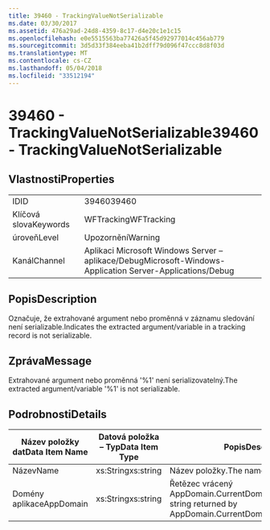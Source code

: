 ```yaml
---
title: 39460 - TrackingValueNotSerializable
ms.date: 03/30/2017
ms.assetid: 476a29ad-24d8-4359-8c17-d4e20c1e1c15
ms.openlocfilehash: e0e5515563ba77426a5f45d92977014c456ab779
ms.sourcegitcommit: 3d5d33f384eeba41b2dff79d096f47ccc8d8f03d
ms.translationtype: MT
ms.contentlocale: cs-CZ
ms.lasthandoff: 05/04/2018
ms.locfileid: "33512194"
---
```

# <a name="39460---trackingvaluenotserializable"></a><span data-ttu-id="2de91-102">39460 - TrackingValueNotSerializable</span><span class="sxs-lookup"><span data-stu-id="2de91-102">39460 - TrackingValueNotSerializable</span></span>
## <a name="properties"></a><span data-ttu-id="2de91-103">Vlastnosti</span><span class="sxs-lookup"><span data-stu-id="2de91-103">Properties</span></span>  
  
|||  
|-|-|  
|<span data-ttu-id="2de91-104">ID</span><span class="sxs-lookup"><span data-stu-id="2de91-104">ID</span></span>|<span data-ttu-id="2de91-105">39460</span><span class="sxs-lookup"><span data-stu-id="2de91-105">39460</span></span>|  
|<span data-ttu-id="2de91-106">Klíčová slova</span><span class="sxs-lookup"><span data-stu-id="2de91-106">Keywords</span></span>|<span data-ttu-id="2de91-107">WFTracking</span><span class="sxs-lookup"><span data-stu-id="2de91-107">WFTracking</span></span>|  
|<span data-ttu-id="2de91-108">úroveň</span><span class="sxs-lookup"><span data-stu-id="2de91-108">Level</span></span>|<span data-ttu-id="2de91-109">Upozornění</span><span class="sxs-lookup"><span data-stu-id="2de91-109">Warning</span></span>|  
|<span data-ttu-id="2de91-110">Kanál</span><span class="sxs-lookup"><span data-stu-id="2de91-110">Channel</span></span>|<span data-ttu-id="2de91-111">Aplikaci Microsoft Windows Server – aplikace/Debug</span><span class="sxs-lookup"><span data-stu-id="2de91-111">Microsoft-Windows-Application Server-Applications/Debug</span></span>|  
  
## <a name="description"></a><span data-ttu-id="2de91-112">Popis</span><span class="sxs-lookup"><span data-stu-id="2de91-112">Description</span></span>  
 <span data-ttu-id="2de91-113">Označuje, že extrahované argument nebo proměnná v záznamu sledování není serializable.</span><span class="sxs-lookup"><span data-stu-id="2de91-113">Indicates the extracted argument/variable in a tracking record is not serializable.</span></span>  
  
## <a name="message"></a><span data-ttu-id="2de91-114">Zpráva</span><span class="sxs-lookup"><span data-stu-id="2de91-114">Message</span></span>  
 <span data-ttu-id="2de91-115">Extrahované argument nebo proměnná '%1' není serializovatelný.</span><span class="sxs-lookup"><span data-stu-id="2de91-115">The extracted argument/variable '%1' is not serializable.</span></span>  
  
## <a name="details"></a><span data-ttu-id="2de91-116">Podrobnosti</span><span class="sxs-lookup"><span data-stu-id="2de91-116">Details</span></span>  
  
|<span data-ttu-id="2de91-117">Název položky dat</span><span class="sxs-lookup"><span data-stu-id="2de91-117">Data Item Name</span></span>|<span data-ttu-id="2de91-118">Datová položka – Typ</span><span class="sxs-lookup"><span data-stu-id="2de91-118">Data Item Type</span></span>|<span data-ttu-id="2de91-119">Popis</span><span class="sxs-lookup"><span data-stu-id="2de91-119">Description</span></span>|  
|--------------------|--------------------|-----------------|  
|<span data-ttu-id="2de91-120">Název</span><span class="sxs-lookup"><span data-stu-id="2de91-120">Name</span></span>|<span data-ttu-id="2de91-121">xs:String</span><span class="sxs-lookup"><span data-stu-id="2de91-121">xs:string</span></span>|<span data-ttu-id="2de91-122">Název položky.</span><span class="sxs-lookup"><span data-stu-id="2de91-122">The name of the item.</span></span>|  
|<span data-ttu-id="2de91-123">Domény aplikace</span><span class="sxs-lookup"><span data-stu-id="2de91-123">AppDomain</span></span>|<span data-ttu-id="2de91-124">xs:String</span><span class="sxs-lookup"><span data-stu-id="2de91-124">xs:string</span></span>|<span data-ttu-id="2de91-125">Řetězec vrácený AppDomain.CurrentDomain.FriendlyName.</span><span class="sxs-lookup"><span data-stu-id="2de91-125">The string returned by AppDomain.CurrentDomain.FriendlyName.</span></span>|
